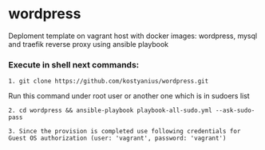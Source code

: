# wordpress
Deploment template on vagrant host with docker images: wordpress, mysql and traefik reverse proxy using ansible playbook

### Execute in shell next commands:
```
1. git clone https://github.com/kostyanius/wordpress.git             
```
Run this command under root user or another one which is in sudoers list
```
2. cd wordpress && ansible-playbook playbook-all-sudo.yml --ask-sudo-pass        		 
```
```
3. Since the provision is completed use following credentials for Guest OS authorization (user: 'vagrant', password: 'vagrant')
```
